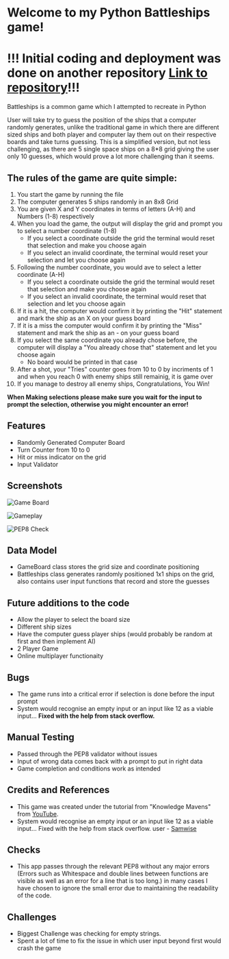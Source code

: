 # Welcome to my Python Battleships game!
# !!! Initial coding and deployment was done on another repository [Link to repository](https://github.com/JMarabayev/battleships)!!!
Battleships is a common game which I attempted to recreate in Python 

User will take try to guess the position of the ships that a computer randomly generates, unlike the traditional game in which there are different sized ships and both player and computer lay them out on their respective boards and take turns guessing. 
This is a simplified version, but not less challenging, as there are 5 single space ships on a 8*8 grid giving the user only 10 guesses, which would prove a lot more challenging than it seems.
## The rules of the game are quite simple:
1. You start the game by running the file
2. The computer generates 5 ships randomly in an 8x8 Grid
3. You are given X and Y coordinates in terms of letters (A-H) and Numbers (1-8) respectively
4. When you load the game, the output will display the grid and prompt you to select a number coordinate (1-8)
    * If you select a coordinate outside the grid the terminal would reset that selection and make you choose again
    * If you select an invalid coordinate, the terminal would reset your selection and let you choose again
5. Following the number coordinate, you would ave to select a letter coordinate (A-H)
    *  If you select a coordinate outside the grid the terminal would reset that selection and make you choose again
    * If you select an invalid coordinate, the terminal would reset that selection and let you choose again
6. If it is a hit, the computer would confirm it by printing the "Hit" statement and mark the ship as an X on your guess board
7. If it is a miss the computer would confirm it by printing the "Miss" statement and mark the ship as an - on your guess board
8. If you select the same coordinate you already chose before, the computer will display a "You already chose that" statement and let you choose again
    * No board would be printed in that case
9. After a shot, your "Tries" counter goes from 10 to 0 by incriments of 1 and when you reach 0 with enemy ships still remainig, it is game over
10. If you manage to destroy all enemy ships, Congratulations, You Win!

__When Making selections please make sure you wait for the input to prompt the selection, otherwise you might encounter an error!__

## Features
* Randomly Generated Computer Board
* Turn Counter from 10 to 0
* Hit or miss indicator on the grid
* Input Validator 

## Screenshots 
![Game Board](../battleship/screenshots/Screenshot%202022-11-13%20233457.png)
<br/>

![Gameplay](../battleship/screenshots/Screenshot%202022-11-13%20233525.png)
<br/>

![PEP8 Check](../battleship/screenshots/Screenshot%202022-11-13%20223355.png)

## Data Model
* GameBoard class stores the grid size and coordinate positioning
* Battleships class generates randomly positioned 1x1 ships on the grid, also contains user input functions that record and store the guesses 

## Future additions to the code
* Allow the player to select the board size
* Different ship sizes
* Have the computer guess player ships (would probably be random at first and then implement AI)
* 2 Player Game
* Online multiplayer functionaity

## Bugs 
* The game runs into a critical error if selection is done before the input prompt
* System would recognise an empty input or an input like 12 as a viable input... __Fixed with the help from stack overflow.__

## Manual Testing
* Passed through the PEP8 validator without issues
* Input of wrong data comes back with a prompt to put in right data 
* Game completion and conditions work as intended


## Credits and References
* This game was created under the tutorial from "Knowledge Mavens" from [YouTube](https://www.youtube.com/watch?v=alJH_c9t4zw).
* System would recognise an empty input or an input like 12 as a viable input... Fixed with the help from stack overflow. user - [Samwise](https://stackoverflow.com/users/3799759/samwise)

## Checks
* This app passes through the relevant PEP8 without any major errors (Errors such as Whitespace and double lines between functions are visible as well as an error for a line that is too long.) in many cases I have chosen to ignore the small error due to maintaining the readability of the code.

## Challenges
* Biggest Challenge was checking  for empty strings. 
* Spent a lot of time to fix the issue in which user input beyond first would crash the game
